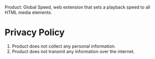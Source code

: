 
Product: Global Speed, web extension that sets a playback speed to all HTML media elements. 

# Privacy Policy 
1. Product does not collect any personal information. 
1. Product does not transmit any information over the internet. 
